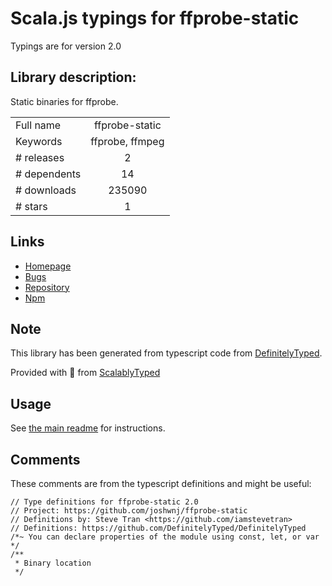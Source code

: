 
# Scala.js typings for ffprobe-static

Typings are for version 2.0

## Library description:
Static binaries for ffprobe.

|                    |                 |
| ------------------ | :-------------: |
| Full name          | ffprobe-static |
| Keywords           | ffprobe, ffmpeg |
| # releases         | 2 |
| # dependents       | 14 |
| # downloads        | 235090 |
| # stars            | 1 |

## Links
- [Homepage](https://github.com/joshwnj/ffprobe-static#readme)
- [Bugs](https://github.com/joshwnj/ffprobe-static/issues)
- [Repository](https://github.com/joshwnj/ffprobe-static)
- [Npm](https://www.npmjs.com/package/ffprobe-static)
    


## Note
This library has been generated from typescript code from [DefinitelyTyped](https://definitelytyped.org).

Provided with :purple_heart: from [ScalablyTyped](https://github.com/oyvindberg/ScalablyTyped)

## Usage
See [the main readme](../../readme.md) for instructions.

## Comments

These comments are from the typescript definitions and might be useful:
```
// Type definitions for ffprobe-static 2.0
// Project: https://github.com/joshwnj/ffprobe-static
// Definitions by: Steve Tran <https://github.com/iamstevetran>
// Definitions: https://github.com/DefinitelyTyped/DefinitelyTyped
/*~ You can declare properties of the module using const, let, or var */
/**
 * Binary location
 */

```

